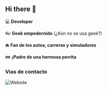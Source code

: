 ## Hi there 👋

:computer: **Developer**

:eyeglasses: **Geek empedernido** (¿Aún no se usa geek?)

:oncoming_automobile: **Fan de los autos, carreras y simuladores**

:family: **¡Padre de una hermosa perrita**

### Vias de contacto

![Website](https://img.shields.io/badge/Santi-clic-green?style=for-the-badge)
